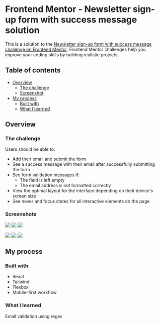# Frontend Mentor - Newsletter sign-up form with success message solution

This is a solution to the [Newsletter sign-up form with success message challenge on Frontend Mentor](https://www.frontendmentor.io/challenges/newsletter-signup-form-with-success-message-3FC1AZbNrv). Frontend Mentor challenges help you improve your coding skills by building realistic projects.

## Table of contents

- [Overview](#overview)
  - [The challenge](#the-challenge)
  - [Screenshot](#screenshot)
- [My process](#my-process)
  - [Built with](#built-with)
  - [What I learned](#what-i-learned)

## Overview

### The challenge

Users should be able to:

- Add their email and submit the form
- See a success message with their email after successfully submitting the form
- See form validation messages if:
  - The field is left empty
  - The email address is not formatted correctly
- View the optimal layout for the interface depending on their device's screen size
- See hover and focus states for all interactive elements on the page

### Screenshots

![](./screenshots/desktopcorrect.png)
![](./screenshots/desktopincorrect.png)
![](./screenshots/desktopthankyou.png)

![](./screenshots/mobilecorrect.png)
![](./screenshots/mobileincorrect.png)
![](./screenshots/mobilethankyou.png)

## My process

### Built with

- React
- Tailwind
- Flexbox
- Mobile-first workflow

### What I learned

Email validation using regex
